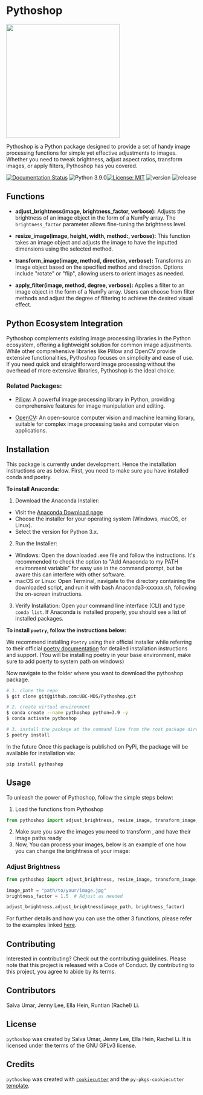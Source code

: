 # Pythoshop

<img src="https://github.com/UBC-MDS/Pythoshop/blob/main/img/cover.png?raw=true" height="300">

Pythoshop is a Python package designed to provide a set of handy image processing functions for simple yet effective adjustments to images. Whether you need to tweak brightness, adjust aspect ratios, transform images, or apply filters, Pythoshop has you covered.

[![Documentation Status](https://readthedocs.org/projects/pythoshop/badge/?version=latest)](https://pythoshop.readthedocs.io/en/latest/?badge=latest) ![Python 3.9.0](https://img.shields.io/badge/python-3.9.0-blue.svg)[![License: MIT](https://img.shields.io/badge/License-MIT-yellow.svg)](https://opensource.org/licenses/MIT) ![version](https://img.shields.io/github/v/release/UBC-MDS/gic_calculator) ![release](https://img.shields.io/github/release-date/UBC-MDS/gic_calculator)

## Functions

- **adjust_brightness(image, brightness_factor, verbose):**
  Adjusts the brightness of an image object in the form of a NumPy array. The `brightness_factor` parameter allows fine-tuning the brightness level.

- **resize_image(image, height, width, method:, verbose):**
  This function takes an image object and adjusts the image to have the inputted dimensions using the selected method.

- **transform_image(image, method, direction, verbose):**
  Transforms an image object based on the specified method and direction. Options include "rotate" or "flip", allowing users to orient images as needed. 

- **apply_filter(image, method, degree, verbose):**
  Applies a filter to an image object in the form of a NumPy array. Users can choose from filter methods and adjust the degree of filtering to achieve the desired visual effect.


## Python Ecosystem Integration

Pythoshop complements existing image processing libraries in the Python ecosystem, offering a lightweight solution for common image adjustments. While other comprehensive libraries like Pillow and OpenCV provide extensive functionalities, Pythoshop focuses on simplicity and ease of use. If you need quick and straightforward image processing without the overhead of more extensive libraries, Pythoshop is the ideal choice.

### Related Packages:

- [Pillow](https://python-pillow.org/): A powerful image processing library in Python, providing comprehensive features for image manipulation and editing.

- [OpenCV](https://opencv.org/): An open-source computer vision and machine learning library, suitable for complex image processing tasks and computer vision applications.


## Installation

This package is currently under development. Hence the installation instructions are as below.
First, you need to make sure you have installed conda and poetry.

**To install Anaconda:**

1. Download the Anaconda Installer:
- Visit the [Anaconda Download page](https://www.anaconda.com/download)
- Choose the installer for your operating system (Windows, macOS, or Linux).
- Select the version for Python 3.x.
2. Run the Installer:
- Windows: Open the downloaded .exe file and follow the instructions. It's recommended to check the option to "Add Anaconda to my PATH environment variable" for easy use in the command prompt, but be aware this can interfere with other software.
- macOS or Linux: Open Terminal, navigate to the directory containing the downloaded script, and run it with bash Anaconda3-xxxxxx.sh, following the on-screen instructions.
3. Verify Installation:
Open your command line interface (CLI) and type `conda list`. If Anaconda is installed properly, you should see a list of installed packages.

**To install `poetry`, follow the instructions below:**

We recommend installing `Poetry` using their official installer while referring to their official [poetry documentation](https://python-poetry.org/docs/) for detailed installation instructions and support. (You will be installing poetry in your base environment, make sure to add poerty to system path on windows)

Now navigate to the folder where you want to download the pythoshop package.
```bash
# 1. clone the repo
$ git clone git@github.com:UBC-MDS/Pythoshop.git
```

```bash
# 2. create virtual environment
$ conda create --name pythoshop python=3.9 -y
$ conda activate pythoshop
```

```bash
# 3. install the package at the command line from the root package directory:
$ poetry install
```
In the future 
Once this package is published on PyPi, the package will be available for installation via:
```
pip install pythoshop
```

## Usage
To unleash the power of Pythoshop, follow the simple steps below:
1. Load the functions from Pythoshop
```python
from pythoshop import adjust_brightness, resize_image, transform_image, apply_filter
```
2. Make sure you save the images you need to transform , and have their image paths ready
3. Now, You can process your images, below is an example of one how you can change the brightness of your image:
### Adjust Brightness

```python
from pythoshop import adjust_brightness, resize_image, transform_image, apply_filter

image_path = "path/to/your/image.jpg"
brightness_factor = 1.5  # Adjust as needed

adjust_brightness.adjust_brightness(image_path, brightness_factor)
```

For further details and how you can use the other 3 functions, please refer to the examples linked [here](https://pythoshop.readthedocs.io/en/latest/?badge=latest). 

## Contributing

Interested in contributing? Check out the contributing guidelines. Please note that this project is released with a Code of Conduct. By contributing to this project, you agree to abide by its terms.


## Contributors

Salva Umar, 
Jenny Lee, 
Ella Hein, 
Runtian (Rachel) Li.

## License

`pythoshop` was created by Salva Umar, Jenny Lee, Ella Hein, Rachel Li. It is licensed under the terms of the GNU GPLv3 license.

## Credits

`pythoshop` was created with [`cookiecutter`](https://cookiecutter.readthedocs.io/en/latest/) and the `py-pkgs-cookiecutter` [template](https://github.com/py-pkgs/py-pkgs-cookiecutter).
